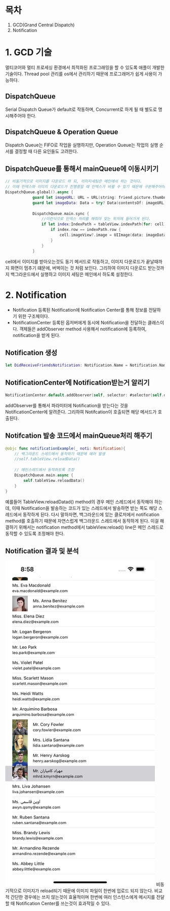 # 목차

1. GCD(Grand Central Dispatch)
2. Notification

# 1. GCD 기술

멀티코어와 멀티 프로세싱 환경에서 최적화된 프로그래밍을 할 수 있도록 애플이 개발한 기술이다. Thread pool 관리를 os에서 관리하기 때문에 프로그래머가 쉽게 사용이 가능하다.

## DispatchQueue

Serial Dispatch Queue가 default로 작동하며, Concurrent로 하게 될 때 별도로 명시해주어야 한다.

## DispatchQueue & Operation Queue

Dispatch Queue는 FIFO로 작업을 실행하지만, Operation Queue는 작업의 실행 순서를 결정할 때 다른 요인들도 고려한다.

## DispatchQueue를 통해서 mainQueue에 이동시키기

```swift
// 비동기적으로 이미지를 다운로드 하 되, 이미지세팅은 메인에서 하는 것이다.
// 이때 인덱스와 이미지 다운로드가 진행중일 때 인덱스가 바뀔 수 있기 때문에 구분해주어야 한다.
DispatchQueue.global().async {
            guard let imageURL: URL = URL(string: friend.picture.thumbnail) else { return }
            guard let imageData: Data = try? Data(contentsOf: imageURL) else { return }

            DispatchQueue.main.sync {
                //이런식으로 인덱스 처리를 해줘야 맞는 위치에 들어가게 된다.
                if let index:IndexPath = tableView.indexPath(for: cell) {
                    if index.row == indexPath.row {
                        cell.imageView?.image = UIImage(data: imageData)
                    }
                }
            }

```

cell에서 이미지를 받아오는것도 동기 메서드로 작동하고, 이미지 다운로드가 끝날때까지 화면이 멈추기 떄문에, 버벅이는 것 처럼 보인다. 그리하여 이미지 다운로드 받는것까지 백그라운드에서 실행하고 이미지 세팅은 메인에서 하도록 설정한다.

# 2. Notification

- Notification
  등록된 Notification에 Notification Center를 통해 정보를 전달하기 위한 구조체이다.
- NotificationCenter
  등록된 옵저버에게 동시에 Notification을 전달하는 클래스이다. 객체들은 addObserver method 사용해서 notification에 등록하여, notification을 받게 된다.

## Notification 생성

```swift
let DidReceiveFriendsNotification: Notification.Name = Notification.Name("DidReceiveFriendsNotification")
```

## NotificationCenter에 Notification받는거 알리기

```swift
NotificationCenter.default.addObserver(self, selector: #selector(self.didReceiveFriendsNotification(_:)), name: DidReceiveFriendsNotification, object: nil)
```

addObserver를 통해서 파라미터에 Notification을 받는다는 것을 NotificationCenter에 알려준다. 그리하여 Notifcation이 호출되면 해당 메서드가 호출된다.

## Notifcation 발송 코드에서 mainQueue처리 해주기

```swift
@objc func notificationExample(_ noti: Notification){
    // 백그라운드 스레드에서 동작하기 때문에 에러 발생
    //self.tableView.reloadData()

    // 메인스레드에서 동작하도록 조정
    DispatchQueue.main.async {
        self.tableView.reloadData()
    }
}
```

예를들어 TableView.reloadDatad() method의 경우 메인 스레드에서 동작해야 하는데, 이때
Notification을 발송하는 코드가 있는 스레드에서 발송하면 받는 쪽도 해당 스레드에서 동작하게 된다. 다시 말하자면, 백그라운드에 있는 클로저에서 notification method를 호출하기 때문에 자연스럽게 백그라운드 스레드에서 동작하게 된다. 이걸 해결하기 위해서는 notification method에서 tableView.reload() line은 메인 스레드로 동작할 수 있도록 조정해야 한다.

## Notification 결과 및 분석

<img src="https://github.com/yudonlee/TIL/blob/main/iOS/pictures/NotifcationCenter.png" >
비동기적으로 이미지가 reload되기 때문에 이미지 파일이 한번에 업로드 되지 않는다. 비교적 간단한 경우에는 쓰지 않는것이 효율적이며 한번에 여러 인스턴스에게 메시지를 전달할 때 Notification Center를 쓰는것이 효과적일 수 있다.
